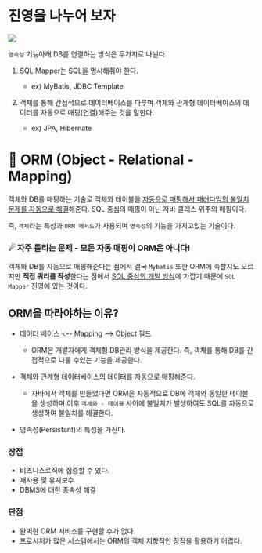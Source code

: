 # 진영을 나누어 보자

![](https://img1.daumcdn.net/thumb/R1280x0/?scode=mtistory2&fname=https%3A%2F%2Fblog.kakaocdn.net%2Fdn%2FdxsmyM%2FbtqT6G1gD90%2FiAcXy2a2MQKuVPkqzAMuL1%2Fimg.png)

`영속성` 기능아래 DB를 연결하는 방식은 두가지로 나뉜다.

1. SQL Mapper는 SQL을 명시해줘야 한다.

   - ex) MyBatis, JDBC Template


2. 객체를 통해 간접적으로 데이터베이스를 다루며 객체와 관계형 데이터베이스의 데이터를 자동으로 매핑(연결)해주는 것을 말한다.
   
   - ex) JPA, Hibernate


# 🌠 ORM (Object - Relational - Mapping)
객체와 DB를 매핑하는 기술로 객체와 테이블을 <u>자동으로 매핑해서 패러다임의 불일치 문제를 자동으로 해결</u>해준다.
SQL 중심의 매핑이 아닌 자바 클래스 위주의 매핑이다.

즉, `객체`라는 특성과 `ORM 메서드`가 사용되며 `영속성`의 기능을 가지고있는 기술이다.

### ☄ 자주 틀리는 문제 - 모든 자동 매핑이 ORM은 아니다!
객체와 DB를 자동으로 매핑해준다는 점에서 결국 `Mybatis` 또한 ORM에 속할지도 모르지만 **직접 쿼리를 작성**한다는 점에서
<u>SQL 중심의 개발 방식</u>에 가깝기 때문에 `SQL Mapper` 진영에 있는 것이다.

## ORM을 따라야하는 이유?

- 데이터 베이스 <-- Mapping --> Object 필드
  - ORM은 개발자에게 객체형 DB관리 방식을 제공한다. 즉, 객체를 통해 DB를 간접적으로 다룰 수있는 기능을 제공한다.


- 객체와 관계형 데이터베이스의 데이터를 자동으로 매핑해준다.
  - 자바에서 객체를 만들었다면 ORM은 자동적으로 DB에 객체와 동일한 테이블을 생성하며
  이후 `객체와 - 테이블` 사이에 불일치가 발생하여도 SQL를 자동으로 생성하여 불일치를 해결한다.


- 영속성(Persistant)의 특성을 가진다.

### 장접
- 비즈니스로직에 집중할 수 있다.
- 재사용 및 유지보수
- DBMS에 대한 종속성 해결

### 단점
- 완벽한 ORM 서비스를 구현할 수가 없다.
- 프로시저가 많은 시스템에서는 ORM의 객체 지향적인 장점을 활용하기 어렵다.

